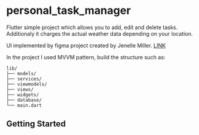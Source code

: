 # personal_task_manager

Flutter simple project which allows you to add, edit and delete tasks. Additionaly it charges the actual weather data depending on your location.

UI implemented by figma project created by Jenelle Miller. [LINK](https://www.figma.com/community/file/1175913608782916573/todo-mobile-app-community)

In the project I used MVVM pattern, build the structure such as:

```
lib/
├── models/
├── services/
├── viewmodels/
├── views/
├── widgets/
├── database/
└── main.dart
```

## Getting Started
